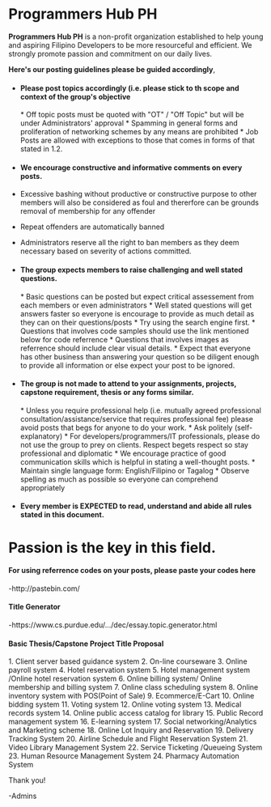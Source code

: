 Programmers Hub PH
======================================================================================================================

<b>Programmers Hub PH</b> is a non-profit organization established to help young and aspiring Filipino Developers to be more resourceful and efficient. We strongly promote passion and commitment on our daily lives.

<b>Here's our posting guidelines please be guided accordingly</b>,


* <h4>Please post topics accordingly (i.e. please stick to th scope and context of the group's objective</h4>
  * Off topic posts must be quoted with "OT" / "Off Topic" but will be under Administrators' approval
  * Spamming in general forms and proliferation of networking schemes by any means are prohibited
  * Job Posts are allowed with exceptions to those that comes in forms of that stated in 1.2.

* <h4>We encourage constructive and informative comments on every posts.</h4>
 * Excessive bashing without productive or constructive purpose to other members will also be considered as foul and thererfore can be grounds removal of membership for any offender
  * Repeat offenders are automatically banned
  * Administrators reserve all the right to ban members as they deem necessary based on severity of actions committed.

* <h4>The group expects members to raise challenging and well stated questions.</h4>
  * Basic questions can be posted but expect critical assessement from each members or even administrators
  * Well stated questions will get answers faster so everyone is encourage to provide as much detail as they can on their questions/posts
  * Try using the search engine first.
  * Questions that involves code samples should use the link mentioned below for code referrence
  * Questions that involves images as referrence should include clear visual details.
  * Expect that everyone has other business than answering your question so be diligent enough to provide all information or else expect your post to be ignored.

* <h4>The group is not made to attend to your assignments, projects, capstone requirement, thesis or any forms similar.</h4>
  * Unless you require professional help (i.e. mutually agreed professional consultation/assistance/service that requires professional fee) please avoid posts that begs for anyone to do your work.
  * Ask politely (self-explanatory)
  * For developers/programmers/IT professionals, please do not use the group to prey on clients. Respect begets respect so stay professional and diplomatic
  * We encourage practice of good communication skills which is helpful in stating a well-thought posts.</h4>
  * Maintain single language form: English/Filipino or Tagalog
  * Observe spelling as much as possible so everyone can comprehend appropriately

* <h4>Every member is <b>EXPECTED</b> to read, understand and abide all rules stated in this document.</h4>

<h1>Passion is the key in this field.</h1>


<h4>For using referrence codes on your posts, please paste your codes here</h4>
-http://pastebin.com/

<h4>Title Generator</h4> 
-https://www.cs.purdue.edu/.../dec/essay.topic.generator.html


<h4>Basic Thesis/Capstone Project Title Proposal</h4>
1. Client server based guidance system 
2. On-line courseware 
3. Online payroll system
4. Hotel reservation system 
5. Hotel management system /Online hotel reservation system 
6. Online billing system/ Online membership and billing system 
7. Online class scheduling system 
8. Online inventory system with POS(Point of Sale)
9. Ecommerce/E-Cart
10. Online bidding system 
11. Voting system 
12. Online voting system 
13. Medical records system 
14. Online public access catalog for library
15. Public Record management system 
16. E-learning system 
17. Social networking/Analytics and Marketing scheme
18. Online Lot Inquiry and Reservation 
19. Delivery Tracking System 
20. Airline Schedule and Flight Reservation System 
21. Video Library Management System 
22. Service Ticketing /Queueing System 
23. Human Resource Management System 
24. Pharmacy Automation System

Thank you!

-Admins
